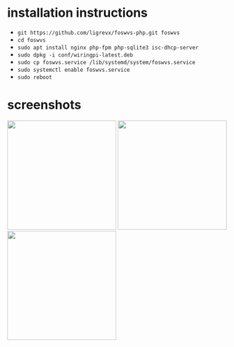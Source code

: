 # installation instructions
 - `git https://github.com/ligrevx/foswvs-php.git foswvs`
 - `cd foswvs`
 - `sudo apt install nginx php-fpm php-sqlite3 isc-dhcp-server`
 - `sudo dpkg -i conf/wiringpi-latest.deb`
 - `sudo cp foswvs.service /lib/systemd/system/foswvs.service`
 - `sudo systemctl enable foswvs.service`
 - `sudo reboot`

# screenshots
<img src="https://raw.githubusercontent.com/ligrevx/foswvs-php/master/screenshot/IMG_8604.jpg" width="250">
<img src="https://raw.githubusercontent.com/ligrevx/foswvs-php/master/screenshot/IMG_8605.jpg" width="250">
<img src="https://raw.githubusercontent.com/ligrevx/foswvs-php/master/screenshot/IMG_8606.jpg" width="250">
